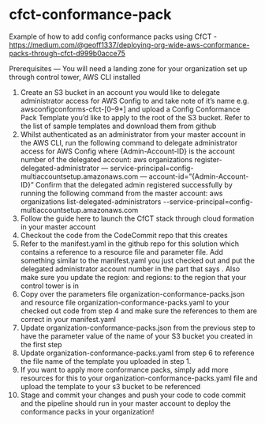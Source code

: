 # cfct-conformance-pack
Example of how to add config conformance packs using CfCT - https://medium.com/@geoff1337/deploying-org-wide-aws-conformance-packs-through-cfct-d999b0acce75

Prerequisites — You will need a landing zone for your organization set up through control tower, AWS CLI installed

1. Create an S3 bucket in an account you would like to delegate administrator access for AWS Config to and take note of it’s name e.g. awsconfigconforms-cfct-[0–9*] and upload a Config Conformance Pack Template you’d like to apply to the root of the S3 bucket. Refer to the list of sample templates and download them from github
2. Whilst authenticated as an administrator from your master account in the AWS CLI, run the following command to delegate administrator access for AWS Config where {Admin-Account-ID} is the account number of the delegated account:
aws organizations register-delegated-administrator — service-principal=config-multiaccountsetup.amazonaws.com — account-id=”{Admin-Account-ID}”
Confirm that the delegated admin registered successfully by running the following command from the master account:
aws organizations list-delegated-administrators --service-principal=config-multiaccountsetup.amazonaws.com
3. Follow the guide here to launch the CfCT stack through cloud formation in your master account
4. Checkout the code from the CodeCommit repo that this creates
5. Refer to the manifest.yaml in the github repo for this solution which contains a reference to a resource file and parameter file. Add something similar to the manifest.yaml you just checked out and put the delegated administrator account number in the part that says <accountNo> . Also make sure you update the region: and regions: to the region that your control tower is in
6. Copy over the parameters file organization-conformance-packs.json and resource file organization-conformance-packs.yaml to your checked out code from step 4 and make sure the references to them are correct in your manifest.yaml
7. Update organization-conformance-packs.json from the previous step to have the parameter value of the name of your S3 bucket you created in the first step
8. Update organization-conformance-packs.yaml from step 6 to reference the file name of the template you uploaded in step 1.
9. If you want to apply more conformance packs, simply add more resources for this to your organization-conformance-packs.yaml file and upload the template to your s3 bucket to be referenced
10. Stage and commit your changes and push your code to code commit and the pipeline should run in your master account to deploy the conformance packs in your organization!
